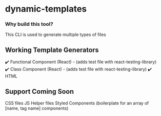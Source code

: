 # dynamic-templates

### Why build this tool?

This CLI is used to generate multiple types of files

## Working Template Generators

✔️ Functional Component (React) - (adds test file with react-testing-library)
✔️ Class Component (React) - (adds test file with react-testing-library)
✔️ HTML

## Support Coming Soon

CSS files
JS Helper files
Styled Components (boilerplate for an array of [name, tag name] components)
